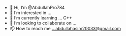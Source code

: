 - 👋 Hi, I’m @AbdullahPro784
- 👀 I’m interested in ...
- 🌱 I’m currently learning ... C++
- 💞️ I’m looking to collaborate on ...
- 📫 How to reach me ...abdullahasim20033@gmail.com

<!---
AbdullahPro784/AbdullahPro784 is a ✨ special ✨ repository because its `README.md` (this file) appears on your GitHub profile.
You can click the Preview link to take a look at your changes.
--->
